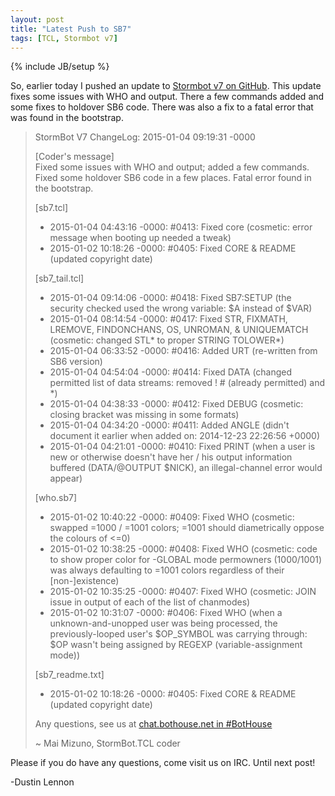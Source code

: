 ```yaml
---
layout: post
title: "Latest Push to SB7"
tags: [TCL, Stormbot v7]
---
```

{% include JB/setup %}

So, earlier today I pushed an update to [Stormbot v7 on GitHub](https://github.com/StormbotTCL/Stormbot7). This update fixes some issues with WHO and
output. There a few commands added and some fixes to holdover SB6 code. There was also a fix to a fatal error that was found in the bootstrap.

<!-- more -->

> StormBot V7 ChangeLog: 2015-01-04 09:19:31 -0000<br />
>
> [Coder's message] <br />
> Fixed some issues with WHO and output; added a few commands. Fixed some holdover SB6 code in a few places. Fatal error found in the bootstrap.<br />
>
> [sb7.tcl]<br />
> * 2015-01-04 04:43:16 -0000: #0413: Fixed core (cosmetic: error message when booting up needed a tweak)<br />
> * 2015-01-02 10:18:26 -0000: #0405: Fixed CORE & README (updated copyright date)<br />
>
> [sb7_tail.tcl]<br />
> * 2015-01-04 09:14:06 -0000: #0418: Fixed SB7:SETUP (the security checked used the wrong variable: $A instead of $VAR)<br />
> * 2015-01-04 08:14:54 -0000: #0417: Fixed STR, FIXMATH, LREMOVE, FINDONCHANS, OS, UNROMAN, & UNIQUEMATCH (cosmetic: changed STL* to proper STRING TOLOWER*)<br />
> * 2015-01-04 06:33:52 -0000: #0416: Added URT (re-written from SB6 version)<br />
> * 2015-01-04 04:54:04 -0000: #0414: Fixed DATA (changed permitted list of data streams: removed ! # (already permitted) and *)<br />
> * 2015-01-04 04:38:33 -0000: #0412: Fixed DEBUG (cosmetic: closing bracket was missing in some formats)<br />
> * 2015-01-04 04:34:20 -0000: #0411: Added ANGLE (didn't document it earlier when added on: 2014-12-23 22:26:56 +0000)<br />
> * 2015-01-04 04:21:01 -0000: #0410: Fixed PRINT (when a user is new or otherwise doesn't have her / his output information buffered (DATA/@OUTPUT $NICK), an illegal-channel error would appear)<br />
>
> [who.sb7]<br />
> * 2015-01-02 10:40:22 -0000: #0409: Fixed WHO (cosmetic: swapped =1000 / =1001 colors; =1001 should diametrically oppose the colours of <=0)<br />
> * 2015-01-02 10:38:25 -0000: #0408: Fixed WHO (cosmetic: code to show proper color for -GLOBAL mode permowners (1000/1001) was always defaulting to =1001 colors regardless of their [non-]existence)<br />
> * 2015-01-02 10:35:25 -0000: #0407: Fixed WHO (cosmetic: JOIN issue in output of each of the list of chanmodes)<br />
> * 2015-01-02 10:31:07 -0000: #0406: Fixed WHO (when a unknown-and-unopped user was being processed, the previously-looped user's $OP_SYMBOL was carrying through: $OP wasn't being assigned by REGEXP (variable-assignment mode))<br />
>
> [sb7_readme.txt]<br />
> * 2015-01-02 10:18:26 -0000: #0405: Fixed CORE & README (updated copyright date)<br />
>
> Any questions, see us at [chat.bothouse.net in #BotHouse](irc://chat.bothouse.net/bothouse)<br />
>
> ~ Mai Mizuno, StormBot.TCL coder

Please if you do have any questions, come visit us on IRC. Until next post!

-Dustin Lennon